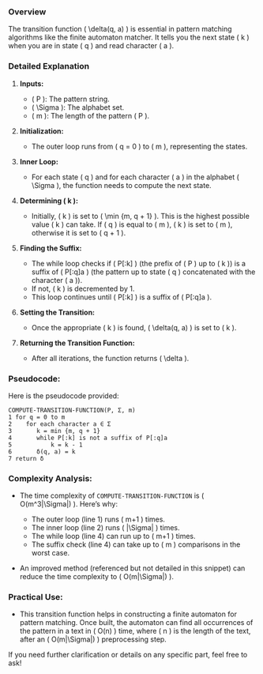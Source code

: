 

### Overview
The transition function \( \delta(q, a) \) is essential in pattern matching algorithms like the finite automaton matcher. It tells you the next state \( k \) when you are in state \( q \) and read character \( a \).

### Detailed Explanation

1. **Inputs:**
   - \( P \): The pattern string.
   - \( \Sigma \): The alphabet set.
   - \( m \): The length of the pattern \( P \).

2. **Initialization:**
   - The outer loop runs from \( q = 0 \) to \( m \), representing the states.

3. **Inner Loop:**
   - For each state \( q \) and for each character \( a \) in the alphabet \( \Sigma \), the function needs to compute the next state.

4. **Determining \( k \):**
   - Initially, \( k \) is set to \( \min \{m, q + 1\} \). This is the highest possible value \( k \) can take. If \( q \) is equal to \( m \), \( k \) is set to \( m \), otherwise it is set to \( q + 1 \).

5. **Finding the Suffix:**
   - The while loop checks if \( P[:k] \) (the prefix of \( P \) up to \( k \)) is a suffix of \( P[:q]a \) (the pattern up to state \( q \) concatenated with the character \( a \)).
   - If not, \( k \) is decremented by 1.
   - This loop continues until \( P[:k] \) is a suffix of \( P[:q]a \).

6. **Setting the Transition:**
   - Once the appropriate \( k \) is found, \( \delta(q, a) \) is set to \( k \).

7. **Returning the Transition Function:**
   - After all iterations, the function returns \( \delta \).

### Pseudocode:
Here is the pseudocode provided:

```plaintext
COMPUTE-TRANSITION-FUNCTION(P, Σ, m)
1 for q = 0 to m
2    for each character a ∈ Σ
3       k = min {m, q + 1}
4       while P[:k] is not a suffix of P[:q]a
5           k = k - 1
6       δ(q, a) = k
7 return δ
```

### Complexity Analysis:
- The time complexity of `COMPUTE-TRANSITION-FUNCTION` is \( O(m^3|\Sigma|) \). Here’s why:
  - The outer loop (line 1) runs \( m+1 \) times.
  - The inner loop (line 2) runs \( |\Sigma| \) times.
  - The while loop (line 4) can run up to \( m+1 \) times.
  - The suffix check (line 4) can take up to \( m \) comparisons in the worst case.

- An improved method (referenced but not detailed in this snippet) can reduce the time complexity to \( O(m|\Sigma|) \).

### Practical Use:
- This transition function helps in constructing a finite automaton for pattern matching. Once built, the automaton can find all occurrences of the pattern in a text in \( O(n) \) time, where \( n \) is the length of the text, after an \( O(m|\Sigma|) \) preprocessing step.

If you need further clarification or details on any specific part, feel free to ask!